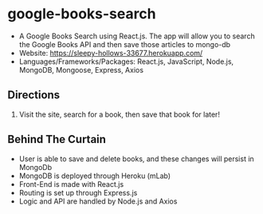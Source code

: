 # google-books-search
* A Google Books Search using React.js. The app will allow you to search the Google Books API and then save those articles to mongo-db
* Website: https://sleepy-hollows-33677.herokuapp.com/
* Languages/Frameworks/Packages: React.js, JavaScript, Node.js, MongoDB, Mongoose, Express, Axios 

## Directions
1. Visit the site, search for a book, then save that book for later!

## Behind The Curtain
* User is able to save and delete books, and these changes will persist in MongoDb
* MongoDB is deployed through Heroku (mLab)
* Front-End is made with React.js
* Routing is set up through Express.js
* Logic and API are handled by Node.js and Axios
